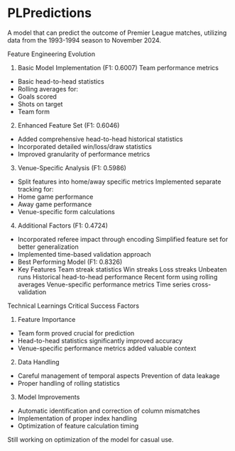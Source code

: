 # PLPredictions
A model that can predict the outcome of Premier League matches, utilizing data from the 1993-1994 season to November 2024.

Feature Engineering Evolution
1. Basic Model Implementation (F1: 0.6007)
Team performance metrics
- Basic head-to-head statistics
- Rolling averages for:
- Goals scored
- Shots on target
- Team form
2. Enhanced Feature Set (F1: 0.6046)
- Added comprehensive head-to-head historical statistics
- Incorporated detailed win/loss/draw statistics
- Improved granularity of performance metrics
3. Venue-Specific Analysis (F1: 0.5986)
- Split features into home/away specific metrics Implemented separate tracking for:
- Home game performance
- Away game performance
- Venue-specific form calculations
4. Additional Factors (F1: 0.4724)
- Incorporated referee impact through encoding Simplified feature set for better generalization
- Implemented time-based validation approach
- Best Performing Model (F1: 0.8326)
- Key Features
    Team streak statistics Win streaks
    Loss streaks
    Unbeaten runs
    Historical head-to-head performance
    Recent form using rolling averages
   Venue-specific performance metrics
  Time series cross-validation

  
Technical Learnings Critical Success Factors
1. Feature Importance
- Team form proved crucial for prediction
- Head-to-head statistics significantly improved accuracy
- Venue-specific performance metrics added valuable context
2. Data Handling
- Careful management of temporal aspects Prevention of data leakage
- Proper handling of rolling statistics
3. Model Improvements
- Automatic identification and correction of column mismatches
- Implementation of proper index handling
- Optimization of feature calculation timing

Still working on optimization of the model for casual use.
